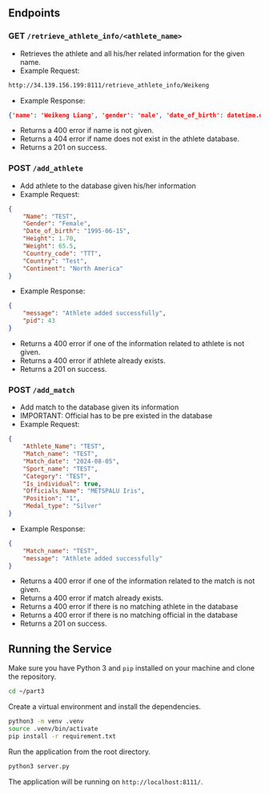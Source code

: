 ## Endpoints

### GET `/retrieve_athlete_info/<athlete_name>`
- Retrieves the athlete and all his/her related information for the given name.
- Example Request:
```bash
http://34.139.156.199:8111/retrieve_athlete_info/Weikeng
```
- Example Response:
```json
{'name': 'Weikeng Liang', 'gender': 'male', 'date_of_birth': datetime.date(2000, 11, 30), 'match_name': "badminton_men's_double_final", 'position': 2, 'medal_type': 'Silver', 'country': 'CHN', 'coach': 'Qiqiu Chen'}
```
- Returns a 400 error if name is not given.
- Returns a 404 error if name does not exist in the athlete database.
- Returns a 201 on success.


### POST `/add_athlete`
- Add athlete to the database given his/her information
- Example Request:
```json
{
	"Name": "TEST",
	"Gender": "Female",
	"Date_of_birth": "1995-06-15",
	"Height": 1.70,
	"Weight": 65.5,
	"Country_code": "TTT",
	"Country": "Test",
	"Continent": "North America"
}
```
- Example Response:
```json
{
    "message": "Athlete added successfully",
    "pid": 43
}
```
- Returns a 400 error if one of the information related to athlete is not given.
- Returns a 400 error if athlete already exists.
- Returns a 201 on success.


### POST `/add_match`
- Add match to the database given its information
- IMPORTANT: Official has to be pre existed in the database
- Example Request:
```json
{
	"Athlete_Name": "TEST",
	"Match_name": "TEST",
	"Match_date": "2024-08-05",
	"Sport_name": "TEST",
	"Category": "TEST",
	"Is_individual": true,
	"Officials_Name": "METSPALU Iris",
	"Position": "1",
	"Medal_type": "Silver"
}
```
- Example Response:
```json
{
    "Match_name": "TEST",
    "message": "Athlete added successfully"
}
```
- Returns a 400 error if one of the information related to the match is not given.
- Returns a 400 error if match already exists.
- Returns a 400 error if there is no matching athlete in the database
- Returns a 400 error if there is no matching official in the database
- Returns a 201 on success.



## Running the Service
Make sure you have Python 3 and `pip` installed on your machine and clone the repository.
```bash
cd ~/part3
```
Create a virtual environment and install the dependencies.
```bash
python3 -m venv .venv
source .venv/bin/activate
pip install -r requirement.txt
```
Run the application from the root directory.
```bash
python3 server.py
```
The application will be running on `http://localhost:8111/`.